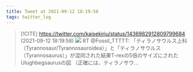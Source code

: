 ```yaml
---
title: Tweet at 2021-09-12 18:19:58
tags: twitter_log
---
```


> [!CITE] https://twitter.com/kaisekiriu/status/1436982912809799684 (2021-09-12 18:19:58)
> ![](https://twitter.com/kaisekiriu/status/1436982912809799684)
> RT @Fossil_TTTTT: 「ティラノサウルス上科（Tyrannosaur/Tyrannosauroidea）」と「ティラノサウルス（Tyrannosaurus）」が混同された結果T-rexの5倍のサイズにされたUlughbegsaurusの図
> （正確には、ティラノサウ…
